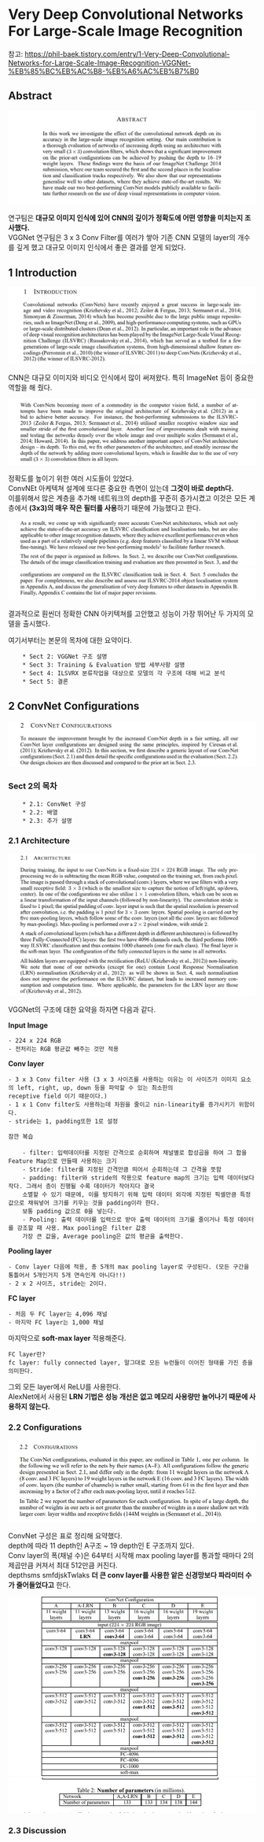 # Very Deep Convolutional Networks For Large-Scale Image Recognition  

참고: https://phil-baek.tistory.com/entry/1-Very-Deep-Convolutional-Networks-for-Large-Scale-Image-Recognition-VGGNet-%EB%85%BC%EB%AC%B8-%EB%A6%AC%EB%B7%B0  


## Abstract  

<img src = "./image/1.png">  

연구팀은 **대규모 이미지 인식에 있어 CNN의 깊이가 정확도에 어떤 영향을 미치는지 조사했다.**  
VGGNet 연구팀은 3 x 3 Conv Filter를 여러갸 쌓아 기존 CNN 모델의 layer의 개수를 깊게 했고 대규모 이미지 인식에서 좋은 결과를 얻게 되었다.  


## 1 Introduction  

<img src="./image/2.png">  

CNN은 대규모 이미지와 비디오 인식에서 많이 써져왔다. 특히 ImageNet 등이 중요한 역할을 해 줬다.  

<img src = "./image/3.png">  

정확도를 높이기 위한 여러 시도들이 있었다.  
ConvNEt 아케텍쳐 설계에 또다른 중요한 측면이 있는데 **그것이 바로 depth다.**  
이를위해서 많은 계층을 추가해 네트워크의 depth를 꾸준히 증가시켰고 이것은 모든 계층에서 **(3x3)의 매우 작은 필터를 사용**하기 때문에 가능했다고 한다.  

<img src = "./image/4.png">  
<img src = "./image/5.png">  

결과적으로 훤씬더 정확한 CNN 아키텍쳐를 고안했고 성능이 가장 뛰어난 두 가지의 모델을 출시했다.  

여기서부터는 본문의 목차에 대한 요약이다.  

```
    * Sect 2: VGGNet 구조 설명
    * Sect 3: Training & Evaluation 방법 세부사항 설명  
    * Sect 4: ILSVRX 분류작업을 대상으로 모델의 각 구조에 대해 비교 분석  
    * Sect 5: 결론  
```

## 2 ConvNet Configurations  

<img src = "./image/6.png">  

### Sect 2의 목차  

```
    * 2.1: ConvNet 구성  
    * 2.2: 배열  
    * 2.3: 추가 설명  
```
### 2.1 Architecture  

<img src = "./image/7.png">  

VGGNet의 구조에 대한 요약을 하자면 다음과 같다.  

**Input Image**  

    - 224 x 224 RGB  
    - 전처리는 RGB 평균값 빼주는 것만 적용  

**Conv layer**  

    - 3 x 3 Conv filter 사용 (3 x 3 사이즈를 사용하는 이유는 이 사이즈가 이미지 요소의 left, right, up, down 등을 파악할 수 있는 최소한의  
    receptive field 이기 때문이다.)  
    - 1 x 1 Conv filter도 사용하는데 차원을 줄이고 nin-linearity를 증가시키기 위함이다.  
    - stride는 1, padding또한 1로 설정

```
잠깐 복습  

    - filter: 입력데이터를 지정된 간격으로 순회하며 채널별로 합성곱을 하여 그 합을 Feature Map으로 만들때 사용하는 크기  
    - Stride: filter를 지정된 간격만큼 띄어서 순회하는데 그 간격을 뜻함
    - padding: filter와 stride의 작용으로 feature map의 크기는 입력 데이터보다 작다. 그래서 층이 진행될 수록 데이터가 작아지다 결국  
    소멸할 수 있기 때문에, 이를 방지하기 위해 입력 데이터 외각에 지정된 픽셀만큼 특정 값으로 채워넣어 크기를 키우는 것을 padding이라 한다.  
    보통 padding 값으로 0을 넣는다.  
    - Pooling: 출력 데이터를 입력으로 받아 출력 데이터의 크기를 줄이거나 특정 데이터를 강조할 때 사용. Max pooling은 filter 값중  
    가장 큰 값을, Average pooling은 값의 평균을 출력한다.  
```

**Pooling layer**  

    - Conv layer 다음에 적용, 총 5개의 max pooling layer로 구성된다. (모든 구간을 통틀어서 5개인거지 5개 연속인게 아니다!!)  
    - 2 x 2 사이즈, stride는 2이다.  

**FC layer**  

    - 처음 두 FC layer는 4,096 채널
    - 마지막 FC layer는 1,000 채널

마지막으로 **soft-max layer** 적용해준다.  

```
FC layer란?  
fc layer: fully connected layer, 말그대로 모든 뉴런들이 이어진 형태를 가진 층을 의미한다.  
```

그외 모든 layer에서 ReLU를 사용한다.  
AlexNet에서 사용된 **LRN 기법은 성능 개선은 없고 메모리 사용량만 늘어나기 때문에 사용하지 않는다.**

### 2.2 Configurations  

<img src = "./image/8.png">  

ConvNet 구성은 표로 정리해 요약했다.  
depth에 따라 11 depth인 A구조 ~ 19 depth인 E 구조까지 있다.  
Conv layer의 폭(채널 수)은 64부터 시작해 max pooling layer를 통과할 때마다 2의 제곱만큼 커져서 최대 512만큼 커진다.  
depthsms smfdjskTwlaks **더 큰 conv layer를 사용한 앝은 신경망보다 파라미터 수가 줄어들었다고** 한다.  

<img src="./image/9.png">  

<img src="./image/10.png">  

### 2.3 Discussion  

